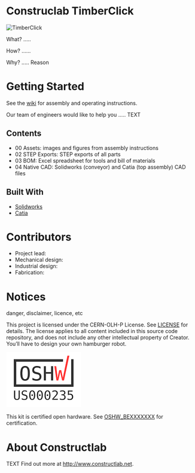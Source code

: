 # Construclab TimberClick

![TimberClick](https://github.com/ConstructLab/TimberClick/blob/master/TimberClick2.jpg)

What? .....

How? ......

Why? .....  Reason

# Getting Started
See the [wiki](https://github.com/ConstructLab/TimberClick/wiki) for assembly and operating instructions.

Our team of engineers would like to help you ..... TEXT

## Contents
- 00 Assets: images and figures from assembly instructions
- 02 STEP Exports: STEP exports of all parts
- 03 BOM: Excel spreadsheet for tools and bill of materials
- 04 Native CAD: Solidworks (conveyor) and Catia (top assembly) CAD files

## Built With
- [Solidworks](https://www.solidworks.com/)
- [Catia](https://www.3ds.com/products-services/catia)

# Contributors
- Project lead: 
- Mechanical design: 
- Industrial design: 
- Fabrication: 

# Notices
danger, disclaimer, licence, etc

This project is licensed under the CERN-OLH-P License. See [LICENSE](https:/........) for details. The license applies to all content included in this source code repository, and does not include any other intellectual property of Creator. You’ll have to design your own hamburger robot.

![OSHW BEXXXXXX](https://github.com/creatoreng/Creator-Transfer-Chamber/blob/master/OSHW_mark_US000235_small.png)

This kit is certified open hardware. See [OSHW_BEXXXXXXX](https://certification.oshwa.org/us000235.html) for certification.

# About Constructlab
TEXT
Find out more at http://www.constructlab.net.

